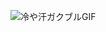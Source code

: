 ![冷や汗ガクブルGIF](https://user-images.githubusercontent.com/72090873/186108481-13705492-4df0-40bc-a2e3-9f938c2d9404.gif)
